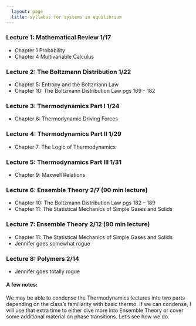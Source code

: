 ```yaml
---
  layout: page
  title: syllabus for systems in equilibrium
---
```


### Lecture 1: Mathematical Review 1/17
-  Chapter 1 Probability
-  Chapter 4 Multivariable Calculus

### Lecture 2: The Boltzmann Distribution 1/22
- Chapter 5: Entropy and the Boltzmann Law
- Chapter 10: The Boltzmann Distribution Law pgs 169 - 182

### Lecture 3: Thermodynamics Part I 1/24
- Chapter 6: Thermodynamic Driving Forces

### Lecture 4: Thermodynamics Part II 1/29
- Chapter 7: The Logic of Thermodynamics

### Lecture 5: Thermodynamics Part III 1/31
- Chapter 9: Maxwell Relations

### Lecture 6: Ensemble Theory 2/7 (90 min lecture)
- Chapter 10: The Boltzmann Distribution Law pgs 182 – 189
- Chapter 11: The Statistical Mechanics of Simple Gases and Solids

### Lecture 7: Ensemble Theory 2/12 (90 min lecture)
- Chapter 11: The Statistical Mechanics of Simple Gases and Solids
- Jennifer goes somewhat rogue

### Lecture 8: Polymers 2/14
- Jennifer goes totally rogue

#### A few notes:
We may be able to condense the Thermodynamics lectures into two parts depending on the class’s familiarity with basic thermo. If we can condense, I will use that extra time to either dive more into Ensemble Theory or cover some additional material on phase transitions. Let’s see how we do.
